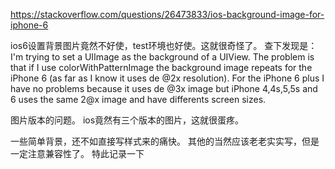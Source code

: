 https://stackoverflow.com/questions/26473833/ios-background-image-for-iphone-6

ios6设置背景图片竟然不好使，test环境也好使。这就很奇怪了。
查下发现是：
I'm trying to set a UIImage as the background of a UIView. The problem is that if I use colorWithPatternImage the background image repeats for the iPhone 6 (as far as I know it uses de @2x resolution). For the iPhone 6 plus I have no problems because it uses de @3x image but iPhone 4,4s,5,5s and 6 uses the same 2@x image and have differents screen sizes.

图片版本的问题。
ios竟然有三个版本的图片，这就很蛋疼。

一些简单背景，还不如直接写样式来的痛快。
其他的当然应该老老实实写，但是一定注意兼容性了。
特此记录一下